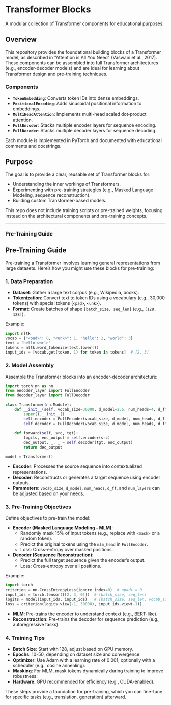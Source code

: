 # Transformer Blocks

A modular collection of Transformer components for educational purposes.

## Overview

This repository provides the foundational building blocks of a Transformer model, as described in "Attention is All You Need" (Vaswani et al., 2017). These components can be assembled into full Transformer architectures (e.g., encoder-decoder models) and are ideal for learning about Transformer design and pre-training techniques.

### Components
- **`TokenEmbedding`**: Converts token IDs into dense embeddings.
- **`PositionalEncoding`**: Adds sinusoidal positional information to embeddings.
- **`MultiHeadAttention`**: Implements multi-head scaled dot-product attention.
- **`FullEncoder`**: Stacks multiple encoder layers for sequence encoding.
- **`FullDecoder`**: Stacks multiple decoder layers for sequence decoding.

Each module is implemented in PyTorch and documented with educational comments and docstrings.

## Purpose

The goal is to provide a clear, reusable set of Transformer blocks for:
- Understanding the inner workings of Transformers.
- Experimenting with pre-training strategies (e.g., Masked Language Modeling, sequence reconstruction).
- Building custom Transformer-based models.

This repo does not include training scripts or pre-trained weights, focusing instead on the architectural components and pre-training concepts.

---

### Pre-Training Guide

## Pre-Training Guide

Pre-training a Transformer involves learning general representations from large datasets. Here’s how you might use these blocks for pre-training:

### 1. Data Preparation
- **Dataset**: Gather a large text corpus (e.g., Wikipedia, books).
- **Tokenization**: Convert text to token IDs using a vocabulary (e.g., 30,000 tokens) with special tokens (`<pad>`, `<unk>`).
- **Format**: Create batches of shape `[batch_size, seq_len]` (e.g., `[128, 128]`).

Example:
```python
import nltk
vocab = {"<pad>": 0, "<unk>": 1, "hello": 2, "world": 3}
text = "hello world"
tokens = nltk.word_tokenize(text.lower())
input_ids = [vocab.get(token, 1) for token in tokens]  # [2, 3]
```

### 2. Model Assembly
Assemble the Transformer blocks into an encoder-decoder architecture:
```python
import torch.nn as nn
from encoder_layer import FullEncoder
from decoder_layer import FullDecoder

class Transformer(nn.Module):
    def __init__(self, vocab_size=30000, d_model=256, num_heads=4, d_ff=512, num_layers=6):
        super().__init__()
        self.encoder = FullEncoder(vocab_size, d_model, num_heads, d_ff, num_layers)
        self.decoder = FullDecoder(vocab_size, d_model, num_heads, d_ff, num_layers)
    
    def forward(self, src, tgt):
        logits, enc_output = self.encoder(src)
        dec_output, _, _ = self.decoder(tgt, enc_output)
        return dec_output

model = Transformer()
```

- **Encoder**: Processes the source sequence into contextualized representations.
- **Decoder**: Reconstructs or generates a target sequence using encoder outputs.
- **Parameters**: `vocab_size`, `d_model`, `num_heads`, `d_ff`, and `num_layers` can be adjusted based on your needs.

### 3. Pre-Training Objectives
Define objectives to pre-train the model:
- **Encoder (Masked Language Modeling - MLM)**:
  - Randomly mask 15% of input tokens (e.g., replace with `<mask>` or a random token).
  - Predict the original tokens using the `mlm_head` in `FullEncoder`.
  - Loss: Cross-entropy over masked positions.
- **Decoder (Sequence Reconstruction)**:
  - Predict the full target sequence given the encoder’s output.
  - Loss: Cross-entropy over all positions.

Example:
```python
import torch
criterion = nn.CrossEntropyLoss(ignore_index=0)  # <pad> = 0
input_ids = torch.tensor([[2, 3, 0]])  # [batch_size, seq_len]
logits = model(input_ids, input_ids)   # [batch_size, seq_len, vocab_size]
loss = criterion(logits.view(-1, 30000), input_ids.view(-1))
```

- **MLM**: Pre-trains the encoder to understand context (e.g., BERT-like).
- **Reconstruction**: Pre-trains the decoder for sequence prediction (e.g., autoregressive tasks).

### 4. Training Tips
- **Batch Size**: Start with 128, adjust based on GPU memory.
- **Epochs**: 10-50, depending on dataset size and convergence.
- **Optimizer**: Use Adam with a learning rate of 0.001, optionally with a scheduler (e.g., cosine annealing).
- **Masking**: For MLM, mask tokens dynamically during training to improve robustness.
- **Hardware**: GPU recommended for efficiency (e.g., CUDA-enabled).

These steps provide a foundation for pre-training, which you can fine-tune for specific tasks (e.g., translation, generation) afterward.
